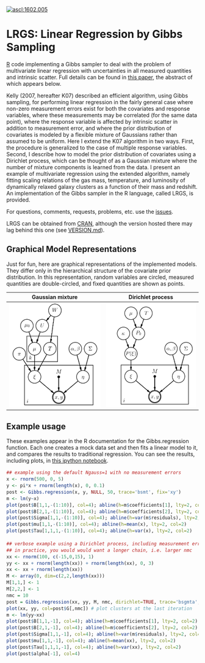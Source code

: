 <a href="http://ascl.net/1602.005"><img src="https://img.shields.io/badge/ascl-1602.005-blue.svg?colorB=262255" alt="ascl:1602.005" /></a>

# LRGS: Linear Regression by Gibbs Sampling

[R](https://www.r-project.org/) code implementing a Gibbs sampler to deal with the problem of multivariate linear regression with uncertainties in all measured quantities and intrinsic scatter. Full details can be found in [this paper](http://arxiv.org/abs/1509.00908), the abstract of which appears below.

Kelly (2007, hereafter K07) described an efficient algorithm, using Gibbs sampling, for performing linear regression in the fairly general case where non-zero measurement errors exist for both the covariates and response variables, where these measurements may be correlated (for the same data point), where the response variable is affected by intrinsic scatter in addition to measurement error, and where the prior distribution of covariates is modeled by a flexible mixture of Gaussians rather than assumed to be uniform. Here I extend the K07 algorithm in two ways. First, the procedure is generalized to the case of multiple response variables. Second, I describe how to model the prior distribution of covariates using a Dirichlet process, which can be thought of as a Gaussian mixture where the number of mixture components is learned from the data. I present an example of multivariate regression using the extended algorithm, namely fitting scaling relations of the gas mass, temperature, and luminosity of dynamically relaxed galaxy clusters as a function of their mass and redshift. An implementation of the Gibbs sampler in the R language, called LRGS, is provided. 

For questions, comments, requests, problems, etc. use the [issues](https://github.com/abmantz/lrgs/issues).

LRGS can be obtained from [CRAN](https://cran.r-project.org/package=lrgs), although the version hosted there may lag behind this one (see [VERSION.md](VERSION.md)).

## Graphical Model Representations
Just for fun, here are graphical representations of the implemented models. They differ only in the hierarchical structure of the covariate prior distribution. In this representation, random variables are circled, measured quantities are double-circled, and fixed quantities are shown as points.

Gaussian mixture           |  Dirichlet process
:-------------------------:|:-------------------------:
![Mixture model](./pgm_mix.png) | ![Dirichlet process model](./pgm_dp.png)

## Example usage
These examples appear in the R documentation for the Gibbs.regression function. Each one creates a mock data set and then fits a linear model to it, and compares the results to traditional regression. You can see the results, including plots, in [this ipython notebook](./Gibbs_regression_example.ipynb).

```R
## example using the default Ngauss=1 with no measurement errors
x <- rnorm(500, 0, 5)
y <- pi*x + rnorm(length(x), 0, 0.1)
post <- Gibbs.regression(x, y, NULL, 50, trace='bsmt', fix='xy')
m <- lm(y~x)
plot(post$B[1,1,-(1:10)], col=4); abline(h=m$coefficients[1], lty=2, col=2)
plot(post$B[2,1,-(1:10)], col=4); abline(h=m$coefficients[2], lty=2, col=2)
plot(post$Sigma[1,1,-(1:10)], col=4); abline(h=var(m$residuals), lty=2, col=2)
plot(post$mu[1,1,-(1:10)], col=4); abline(h=mean(x), lty=2, col=2)
plot(post$Tau[1,1,1,-(1:10)], col=4); abline(h=var(x), lty=2, col=2)

## verbose example using a Dirichlet process, including measurement errors
## in practice, you would would want a longer chain, i.e. larger nmc
xx <- rnorm(100, c(-15,0,15), 1)
yy <- xx + rnorm(length(xx)) + rnorm(length(xx), 0, 3)
xx <- xx + rnorm(length(xx))
M <- array(0, dim=c(2,2,length(xx)))
M[1,1,] <- 1
M[2,2,] <- 1
nmc = 10
post = Gibbs.regression(xx, yy, M, nmc, dirichlet=TRUE, trace='bsgmta', mention.every=1)
plot(xx, yy, col=post$G[,nmc]) # plot clusters at the last iteration
m <- lm(yy~xx)
plot(post$B[1,1,-1], col=4); abline(h=m$coefficients[1], lty=2, col=2)
plot(post$B[2,1,-1], col=4); abline(h=m$coefficients[2], lty=2, col=2)
plot(post$Sigma[1,1,-1], col=4); abline(h=var(m$residuals), lty=2, col=2)
plot(post$mu[1,1,-1], col=4); abline(h=mean(xx), lty=2, col=2)
plot(post$Tau[1,1,1,-1], col=4); abline(h=var(xx), lty=2, col=2)
plot(post$alpha[-1], col=4)
```
